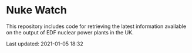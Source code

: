 # Nuke Watch

This repository includes code for retrieving the latest information available on the output of EDF nuclear power plants in the UK.

Last updated: 2021-01-05 18:32